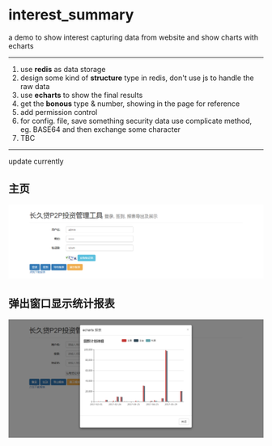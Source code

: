 # interest_summary
a demo to show interest capturing data from website and show charts with echarts
- - - 

1. use **redis** as data storage
2. design some kind of **structure** type in redis, don't use js to handle the raw data
3. use **echarts** to show the final results
4. get the **bonous** type & number, showing in the page for reference
5. add permission control
6. for config. file, save something security data use complicate method, eg. BASE64 and then exchange some character
7. TBC


- - -
update currently

## 主页
![Alt text](index_page.png)

## 弹出窗口显示统计报表
![Alt text](echarts_page.png)
